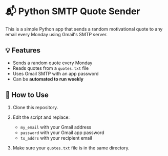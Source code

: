 # 📬 Python SMTP Quote Sender

This is a simple Python app that sends a random motivational quote to any email every Monday using Gmail's SMTP server.

## 💡 Features

- Sends a random quote every Monday
- Reads quotes from a `quotes.txt` file
- Uses Gmail SMTP with an app password
- Can be **automated to run weekly**

## 🧾 How to Use

1. Clone this repository.
2. Edit the script and replace:
   - `my_email` with your Gmail address
   - `password` with your Gmail app password
   - `to_addrs` with your recipient email

3. Make sure your `quotes.txt` file is in the same directory.
